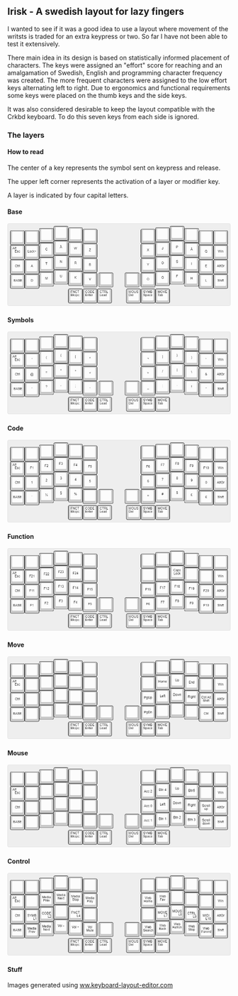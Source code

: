 ## Irisk - A swedish layout for lazy fingers
I wanted to see if it was a good idea to use a layout where movement of the writsts is traded for an extra keypress or two. So far I have not been able to test it extensively.

There main idea in its design is based on statistically informed placement of characters. The keys were assigned an "effort" score for reaching and an amalgamation of Swedish, English and programming character frequency was created. The more frequent characters were assigned to the low effort keys alternating left to right. Due to ergonomics and functional requirements some keys were placed on the thumb keys and the side keys.

It was also considered desirable to keep the layout compatible with the Crkbd keyboard. To do this seven keys from each side is ignored.

### The layers
#### How to read
The center of a key represents the symbol sent on keypress and release.

The upper left corner represents the activation of a layer or modifier key.

A layer is indicated by four capital letters.

#### Base
![](layout/00_BASE.png)
#### Symbols
![](layout/01_SYMB.png)
#### Code
![](layout/02_CODE.png)
#### Function
![](layout/04_FNCT.png)
#### Move
![](layout/07_MOVE.png)
#### Mouse
![](layout/08_MOUS.png)
#### Control
![](layout/09_CTRL.png)

#### Stuff
Images generated using [ww.keyboard-layout-editor.com](http://www.keyboard-layout-editor.com)

